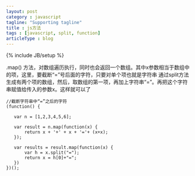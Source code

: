 ```yaml
---
layout: post
category : javascript
tagline: "Supporting tagline"
title : js方法
tags : [javascript, split, function]
articleType : blog
---
```

{% include JB/setup %}


.map() 方法，对数组遍历执行，同时也会返回一个数组。其中x参数相当于数组中的项，这里，要截断“=”号后面的字符，只要对单个项也就是字符串
通过split方法生成有两个项的数组，然后，取数组的第一项，再加上字符串“=”。再把这个字符串赋值给传入的参数x。这样就可以了

    //截断字符串中“=”之后的字符
    (function() {

       var n = [1,2,3,4,5,6];

       var result = n.map(function(x) {
           return x + '+' + x + '='+ (x+x);
       });

       var results = result.map(function(x) {
           var h = x.split("=");
           return x = h[0]+"=";
       })
    })();


